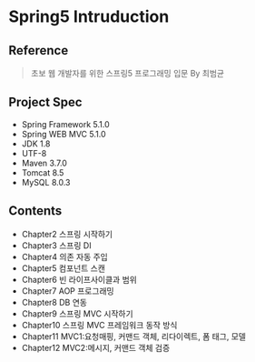 # Spring5 Intruduction
## Reference
> 초보 웹 개발자를 위한 스프링5 프로그래밍 입문 By 최범균

## Project Spec
* Spring Framework 5.1.0
* Spring WEB MVC 5.1.0
* JDK 1.8
* UTF-8
* Maven 3.7.0
* Tomcat 8.5
* MySQL 8.0.3

## Contents
* Chapter2 스프링 시작하기
* Chapter3 스프링 DI
* Chapter4 의존 자동 주입
* Chapter5 컴포넌트 스캔
* Chapter6 빈 라이프사이클과 범위
* Chapter7 AOP 프로그래밍
* Chapter8 DB 연동
* Chapter9 스프링 MVC 시작하기
* Chapter10 스프링 MVC 프레임워크 동작 방식
* Chapter11 MVC1:요청매핑, 커맨드 객체, 리다이렉트, 폼 태그, 모델
* Chapter12 MVC2:메시지, 커맨드 객체 검증
